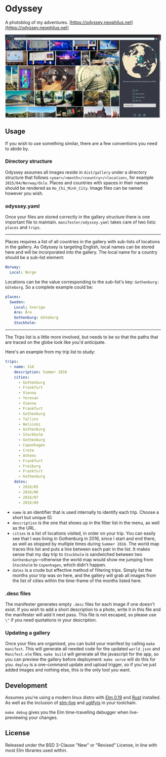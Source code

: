 # Odyssey

A photoblog of my adventures. [https://odyssey.neophilus.net](https://odyssey.neophilus.net)

<center><img src="odyssey.jpg" /></center>

## Usage

If you wish to use something similar, there are a few conventions you need to abide by.

### Directory structure

Odyssey assumes all images reside in `dist/gallery` under a directory structure that follows `<year>/<month>/<country>/<location>`, for example `2015/04/Norway/Oslo`.
Places and countries with spaces in their names should be rendered as `Ho_Chi_Minh_City`.
Image files can be named however you wish.

### odyssey.yaml

Once your files are stored correctly in the gallery structure there is one important file to maintain.
`manifester/odyssey.yaml` takes care of two lists: `places` and `trips`.

---

Places requires a list of all countries in the gallery with sub-lists of locations in the gallery.
As Odyssey is targeting English, local names can be stored here and will be incorporated into the gallery.
The local name for a country should be a sub-list element:

```yaml
Norway:
  Local: Norge
```

Locations can be the value corresponding to the sub-list's key: `Gothenburg: Göteborg`.
So a complete example could be:

```yaml
places:
  Sweden:
    Local: Sverige
    Are: Åre
    Gothenburg: Göteborg
    Stockholm:
```

---

The Trips list is a little more involved, but needs to be so that the paths that are traced on the globe look like you'd anticipate.

Here's an example from my trip list to study:

```yaml
trips:
  - name: S16
    description: Summer 2016
    cities:
      - Gothenburg
      - Frankfurt
      - Vienna
      - Yerevan
      - Vienna
      - Frankfurt
      - Gothenburg
      - Tallinn
      - Helsinki
      - Gothenburg
      - Stockholm
      - Gothenburg
      - Copenhagen
      - Crete
      - Athens
      - Frankfurt
      - Freiburg
      - Frankfurt
      - Gothenburg
    dates:
      - 2016/05
      - 2016/06
      - 2016/07
      - 2016/09
```

- `name` is an identifier that is used internally to identify each trip. Choose a short but unique ID.
- `description` is the one that shows up in the filter list in the menu, as well as the URL.
- `cities` is a list of locations visited, in order on your trip. You can easily see that I was living in Gothenburg in 2016, since I start and end there, as well as stopped by multiple times during `Summer 2016`. The world map traces this list and puts a line between each pair in the list. It makes sense that my day trip to `Stockholm` is sandwiched between two `Gothenburg`s&mdash;otherwise the world map would show me jumping from `Stockholm` to `Copenhagen`, which didn't happen.
- `dates` is a crude but effective method of filtering trips. Simply list the months your trip was on here, and the gallery will grab all images from the list of cities within the time-frame of the months listed here.

### .desc files

The manifester generates empty `.desc` files for each image if one doesn't exist.
If you wish to add a short description to a photo, write it in this file and the manifester will add it next pass.
This file is not escaped, so please use `\"` if you need quotations in your description.

### Updating a gallery

Once your files are organised, you can build your manifest by calling `make manifest`. This will  generate all needed code for the updated `world.json` and `Manifest.elm` files.
`make build` will generate all the javascript for the app, so you can preview the gallery before deployment: `make serve` will do this for you.
`deploy` is a one-command update and upload trigger, so if you've just added images and nothing else, this is the only tool you want.

## Development

Assumes you're using a modern linux distro with [Elm 0.19](https://elm-lang.org/) and [Rust](https://www.rust-lang.org/) installed. As well as the inclusion of [elm-live](https://github.com/wking-io/elm-live) and [uglifyjs](http://lisperator.net/uglifyjs/) in your toolchain.

`make debug` gives you the Elm time-travelling debugger when live-previewing your changes.

## License

Released under the BSD 3-Clause "New" or "Revised" License, in line with most Elm libraries used within.
